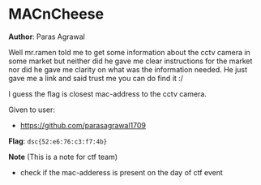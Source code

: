 # MACnCheese

**Author**: Paras Agrawal

Well mr.ramen told me to get some information about the cctv camera in some market but neither did he gave me clear instructions for the market nor did he gave me clarity on what was the information needed. He just gave me a link and said trust me you can do find it :/

I guess the flag is closest mac-address to the cctv camera.

Given to user:
- https://github.com/parasagrawal1709

**Flag**: `dsc{52:e6:76:c3:f7:4b}`

**Note** (This is a note for ctf team)
- check if the mac-adderess is present on the day of ctf event